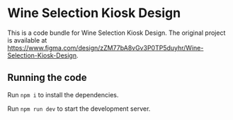
  # Wine Selection Kiosk Design

  This is a code bundle for Wine Selection Kiosk Design. The original project is available at https://www.figma.com/design/zZM77bA8vGv3P0TP5duyhr/Wine-Selection-Kiosk-Design.

  ## Running the code

  Run `npm i` to install the dependencies.

  Run `npm run dev` to start the development server.
  